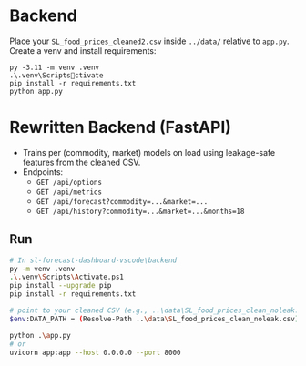 # Backend
Place your `SL_food_prices_cleaned2.csv` inside `../data/` relative to `app.py`.
Create a venv and install requirements:

```
py -3.11 -m venv .venv
.\.venv\Scriptsctivate
pip install -r requirements.txt
python app.py
```
# Rewritten Backend (FastAPI)

- Trains per (commodity, market) models on load using leakage-safe features from the cleaned CSV.
- Endpoints:
  - `GET /api/options`
  - `GET /api/metrics`
  - `GET /api/forecast?commodity=...&market=...`
  - `GET /api/history?commodity=...&market=...&months=18`

## Run

```bash
# In sl-forecast-dashboard-vscode\backend
py -m venv .venv
.\.venv\Scripts\Activate.ps1
pip install --upgrade pip
pip install -r requirements.txt

# point to your cleaned CSV (e.g., ..\data\SL_food_prices_clean_noleak.csv)
$env:DATA_PATH = (Resolve-Path ..\data\SL_food_prices_clean_noleak.csv).Path

python .\app.py
# or
uvicorn app:app --host 0.0.0.0 --port 8000
